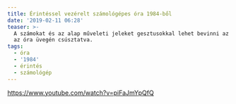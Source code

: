 ```yaml
---
title: Érintéssel vezérelt számológépes óra 1984-ből
date: '2019-02-11 06:28'
teaser: >-
  A számokat és az alap műveleti jeleket gesztusokkal lehet bevinni az ujjunkat
  az óra üvegén csúsztatva.
tags:
  - óra
  - '1984'
  - érintés
  - számológép
---
```

https://www.youtube.com/watch?v=piFaJmYpQfQ
